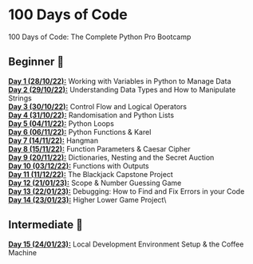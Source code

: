 # 100 Days of Code
100 Days of Code: The Complete Python Pro Bootcamp

## Beginner 🐻
**[Day 1 (28/10/22):](https://github.com/beatricekay/100-Days-of-Code/tree/main/day01)** Working with Variables in Python to Manage Data\
**[Day 2 (29/10/22):](https://github.com/beatricekay/100-Days-of-Code/tree/main/day02)** Understanding Data Types and How to Manipulate Strings\
**[Day 3 (30/10/22):](https://github.com/beatricekay/100-Days-of-Code/tree/main/day03)** Control Flow and Logical Operators\
**[Day 4 (31/10/22):](https://github.com/beatricekay/100-Days-of-Code/tree/main/day04)** Randomisation and Python Lists\
**[Day 5 (04/11/22):](https://github.com/beatricekay/100-Days-of-Code/tree/main/day05)** Python Loops\
**[Day 6 (06/11/22):](https://github.com/beatricekay/100-Days-of-Code/tree/main/day06)** Python Functions & Karel\
**[Day 7 (14/11/22):](https://github.com/beatricekay/100-Days-of-Code/tree/main/day07)** Hangman\
**[Day 8 (15/11/22):](https://github.com/beatricekay/100-Days-of-Code/tree/main/day08)** Function Parameters & Caesar Cipher\
**[Day 9 (20/11/22):](https://github.com/beatricekay/100-Days-of-Code/tree/main/day09)** Dictionaries, Nesting and the Secret Auction\
**[Day 10 (03/12/22):](https://github.com/beatricekay/100-Days-of-Code/tree/main/day10)** Functions with Outputs\
**[Day 11 (11/12/22):](https://github.com/beatricekay/100-Days-of-Code/tree/main/day11)** The Blackjack Capstone Project\
**[Day 12 (21/01/23):](https://github.com/beatricekay/100-Days-of-Code/tree/main/day12)** Scope & Number Guessing Game\
**[Day 13 (22/01/23):](https://github.com/beatricekay/100-Days-of-Code/tree/main/day13)** Debugging: How to Find and Fix Errors in your Code\
**[Day 14 (23/01/23):](https://github.com/beatricekay/100-Days-of-Code/tree/main/day14)** Higher Lower Game Project\

## Intermediate 🐯
**[Day 15 (24/01/23):](https://github.com/beatricekay/100-Days-of-Code/tree/main/day15)** Local Development Environment Setup & the Coffee Machine
